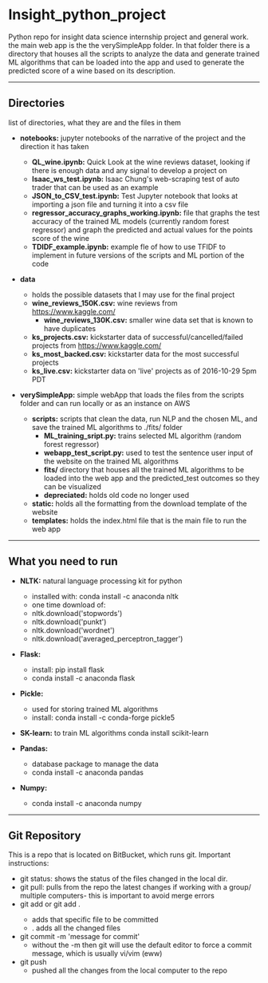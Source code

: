# Insight_python_project
Python repo for insight data science internship project and general work.
the main web app is the the verySimpleApp folder. In that folder there is a directory that houses all the scripts to analyze the data and generate trained ML algorithms that can be loaded into the app and used to generate the predicted score of a wine based on its description.

---
## Directories
list of directories, what they are and the files in them
- **notebooks:** jupyter notebooks of the narrative of the project and the direction it has taken
  - **QL_wine.ipynb:** Quick Look at the wine reviews dataset, looking if there is enough data and any signal to develop a project on
  - **Isaac_ws_test.ipynb:** Isaac Chung's web-scraping test of auto trader that can be used as an example
  - **JSON_to_CSV_test.ipynb:** Test Jupyter notebook that looks at importing a json file and turning it into a csv file
  - **regressor_accuracy_graphs_working.ipynb:** file that graphs the test accuracy of the trained ML models (currently random forest regressor) and graph the predicted and actual values for the points score of the wine
  - **TDIDF_example.ipynb:** example fle of how to use TFIDF to implement in future versions of the scripts and ML portion of the code

- **data**
  - holds the possible datasets that I may use for the final project
  - **wine_reviews_150K.csv:** wine reviews from https://www.kaggle.com/
    - **wine_reviews_130K.csv:** smaller wine data set that is known to have duplicates
  - **ks_projects.csv:** kickstarter data of successful/cancelled/failed projects from https://www.kaggle.com/
  - **ks_most_backed.csv:** kickstarter data for the most successful projects
  - **ks_live.csv:** kickstarter data on 'live' projects as of 2016-10-29 5pm PDT

- **verySimpleApp:** simple webApp that loads the files from the scripts folder and can run locally or as an instance on AWS
  - **scripts:** scripts that clean the data, run NLP and the chosen ML, and save the trained ML algorithms to ./fits/ folder
    - **ML_training_sript.py:** trains selected ML algorithm (random forest regressor)
    - **webapp_test_script.py:** used to test the sentence user input of the website on the trained ML algorithms
    - **fits/** directory that houses all the trained ML algorithms to be loaded into the web app and the predicted_test outcomes so they can be visualized
    - **depreciated:** holds old code no longer used
  - **static:** holds all the formatting from the download template of the website
  - **templates:** holds the index.html file that is the main file to run the web app

---
## What you need to run
- **NLTK:** natural language processing kit for python
    - installed with: conda install -c anaconda nltk
    - one time download of:
     - nltk.download('stopwords')
     - nltk.download('punkt')
     - nltk.download('wordnet')
     - nltk.download('averaged_perceptron_tagger')

- **Flask:**
    - install:  pip install flask
    - conda install -c anaconda flask

- **Pickle:**
    - used for storing trained ML algorithms
    - install: conda install -c conda-forge pickle5

- **SK-learn:** to train ML algorithms
    conda install scikit-learn

- **Pandas:**
    - database package to manage the data
    - conda install -c anaconda pandas

- **Numpy:**
    - conda install -c anaconda numpy

---

## Git Repository

This is a repo that is located on BitBucket, which runs git.
Important instructions:

- git status: shows the status of the files changed in the local dir.
- git pull: pulls from the repo the latest changes if working with a
    group/ multiple computers- this is important to avoid merge errors
- git add <filename> or git add .
    - <filename> adds that specific file to be committed
    - . adds all the changed files
- git commit -m 'message for commit'
    - without the -m then git will use the default editor to force a
    commit message, which is usually vi/vim (eww)
- git push
    - pushed all the changes from the local computer to the repo
